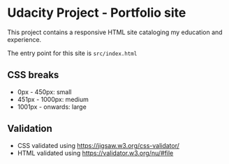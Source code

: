 # Udacity Project - Portfolio site
This project contains a responsive HTML site cataloging my education and experience.

The entry point for this site is ```src/index.html```

## CSS breaks
* 0px - 450px: small
* 451px - 1000px: medium
* 1001px - onwards: large

## Validation
* CSS validated using https://jigsaw.w3.org/css-validator/
* HTML validated using https://validator.w3.org/nu/#file

